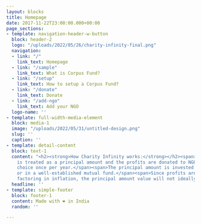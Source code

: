 ```yaml
---
layout: blocks
title: Homepage
date: 2017-11-22T23:00:00.000+00:00
page_sections:
- template: navigation-header-w-button
  block: header-2
  logo: "/uploads/2022/05/26/charity-infinity-final.png"
  navigation:
  - link: "/"
    link_text: Homepage
  - link: "/sample"
    link_text: What is Corpus Fund?
  - link: "/setup"
    link_text: How to setup a Corpus Fund?
  - link: "/donate"
    link_text: Donate
  - link: "/add-ngo"
    link_text: Add your NGO
  logo-name: ''
- template: full-width-media-element
  block: media-1
  image: "/uploads/2022/05/31/untitled-design.png"
  slug: ''
  caption: ''
- template: detail-content
  block: text-1
  content: "<h2><strong>How Charity Infinity works:</strong></h2><span>Every contribution
    is treated as a principal amount and the profits are donated to NGO of user’s
    choice once per year.​</span><span>The principal amount is invested in an index fund
    or in a well-established mutual fund.​</span><span>Since profits are calculated after
    factoring in inflation, the principal amount value will not ideally diminish forever.</span>"
  headline: ''
- template: simple-footer
  block: footer-1
  content: Made with ❤︎ in India
  random: ''

---
```

